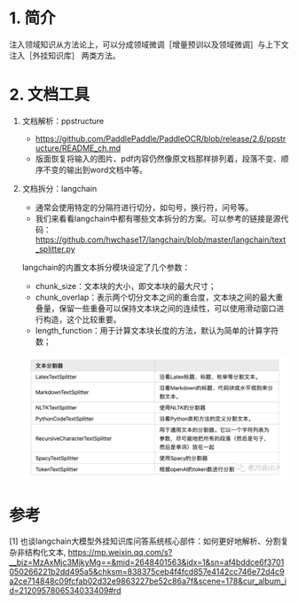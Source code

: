 # 1. 简介

注入领域知识从方法论上，可以分成领域微调［增量预训以及领域微调］与上下文注入［外挂知识库］ 两类方法。

# 2. 文档工具

1. 文档解析：ppstructure

   - https://github.com/PaddlePaddle/PaddleOCR/blob/release/2.6/ppstructure/README_ch.md
   - 版面恢复将输入的图片、pdf内容仍然像原文档那样排列着，段落不变、顺序不变的输出到word文档中等。

2. 文档拆分：langchain

   - 通常会使用特定的分隔符进行切分，如句号，换行符，问号等。
   - 我们来看看langchain中都有哪些文本拆分的方案。可以参考的链接是源代码：https://github.com/hwchase17/langchain/blob/master/langchain/text_splitter.py

    langchain的内置文本拆分模块设定了几个参数：
    - chunk_size：文本块的大小，即文本块的最大尺寸；
    - chunk_overlap：表示两个切分文本之间的重合度，文本块之间的最大重叠量，保留一些重叠可以保持文本块之间的连续性，可以使用滑动窗口进行构造，这个比较重要。
    - length_function：用于计算文本块长度的方法，默认为简单的计算字符数；

    ![](.03_文档分析工具_images/文档拆分工具.png)



# 参考

[1] 也谈langchain大模型外挂知识库问答系统核心部件：如何更好地解析、分割复杂非结构化文本, 
    https://mp.weixin.qq.com/s?__biz=MzAxMjc3MjkyMg==&mid=2648401563&idx=1&sn=af4bddce6f3701050266221b2dd495a5&chksm=838375ceb4f4fcd857e4142cc746e72d4c9a2ce714848c09fcfab02d32e9863227be52c86a7f&scene=178&cur_album_id=2120957806534033409#rd